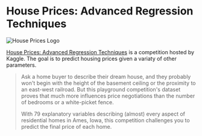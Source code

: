 # House Prices: Advanced Regression Techniques #

![House Prices Logo](https://kaggle2.blob.core.windows.net/competitions/kaggle/5407/logos/front_page.png)

[House Prices: Advanced Regression Techniques](https://www.kaggle.com/c/house-prices-advanced-regression-techniques) is a competition hosted by Kaggle. The goal is to predict housing prices given a variaty of other parameters.
> Ask a home buyer to describe their dream house, and they probably won't begin with the height of the basement ceiling or the proximity to an east-west railroad. But this playground competition's dataset proves that much more influences price negotiations than the number of bedrooms or a white-picket fence.
>
>With 79 explanatory variables describing (almost) every aspect of residential homes in Ames, Iowa, this competition challenges you to predict the final price of each home.
